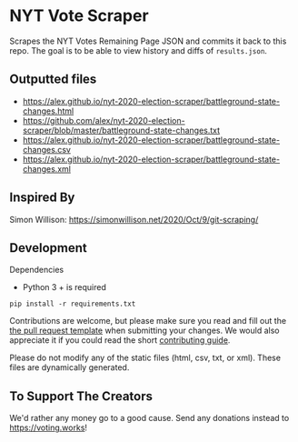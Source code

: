 # NYT Vote Scraper
Scrapes the NYT Votes Remaining Page JSON and commits it back to this repo. The goal is to be able to view history and diffs of `results.json`.

## Outputted files

- <https://alex.github.io/nyt-2020-election-scraper/battleground-state-changes.html>
- <https://github.com/alex/nyt-2020-election-scraper/blob/master/battleground-state-changes.txt>
- <https://alex.github.io/nyt-2020-election-scraper/battleground-state-changes.csv>
- <https://alex.github.io/nyt-2020-election-scraper/battleground-state-changes.xml>


## Inspired By
Simon Willison: <https://simonwillison.net/2020/Oct/9/git-scraping/>



## Development

Dependencies

* Python 3 + is required


```
pip install -r requirements.txt
 ```

Contributions are welcome, but please make sure you read and fill out the [the pull request template](.github/pull_request_template.md) when submitting your changes. We would also appreciate it if you could read the short [contributing guide](https://github.com/alex/nyt-2020-election-scraper/blob/master/CONTRIBUTING.md).

Please do not modify any of the static files (html, csv, txt, or xml). These files are dynamically generated.

## To Support The Creators
We'd rather any money go to a good cause. Send any donations instead to <https://voting.works>!
